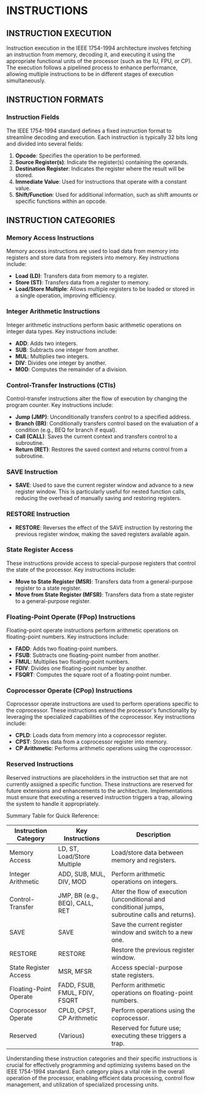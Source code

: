 # INSTRUCTIONS

## INSTRUCTION EXECUTION

Instruction execution in the IEEE 1754-1994 architecture involves fetching an instruction from memory, decoding it, and executing it using the appropriate functional units of the processor (such as the IU, FPU, or CP). The execution follows a pipelined process to enhance performance, allowing multiple instructions to be in different stages of execution simultaneously.

## INSTRUCTION FORMATS

### Instruction Fields

The IEEE 1754-1994 standard defines a fixed instruction format to streamline decoding and execution. Each instruction is typically 32 bits long and divided into several fields:

1. **Opcode**: Specifies the operation to be performed.
2. **Source Register(s)**: Indicate the register(s) containing the operands.
3. **Destination Register**: Indicates the register where the result will be stored.
4. **Immediate Value**: Used for instructions that operate with a constant value.
5. **Shift/Function**: Used for additional information, such as shift amounts or specific functions within an opcode.

## INSTRUCTION CATEGORIES

### Memory Access Instructions

Memory access instructions are used to load data from memory into registers and store data from registers into memory. Key instructions include:

- **Load (LD)**: Transfers data from memory to a register.
- **Store (ST)**: Transfers data from a register to memory.
- **Load/Store Multiple**: Allows multiple registers to be loaded or stored in a single operation, improving efficiency.

### Integer Arithmetic Instructions

Integer arithmetic instructions perform basic arithmetic operations on integer data types. Key instructions include:

- **ADD**: Adds two integers.
- **SUB**: Subtracts one integer from another.
- **MUL**: Multiplies two integers.
- **DIV**: Divides one integer by another.
- **MOD**: Computes the remainder of a division.

### Control-Transfer Instructions (CTIs)

Control-transfer instructions alter the flow of execution by changing the program counter. Key instructions include:

- **Jump (JMP)**: Unconditionally transfers control to a specified address.
- **Branch (BR)**: Conditionally transfers control based on the evaluation of a condition (e.g., BEQ for branch if equal).
- **Call (CALL)**: Saves the current context and transfers control to a subroutine.
- **Return (RET)**: Restores the saved context and returns control from a subroutine.

### SAVE Instruction

- **SAVE**: Used to save the current register window and advance to a new register window. This is particularly useful for nested function calls, reducing the overhead of manually saving and restoring registers.

### RESTORE Instruction

- **RESTORE**: Reverses the effect of the SAVE instruction by restoring the previous register window, making the saved registers available again.

### State Register Access

These instructions provide access to special-purpose registers that control the state of the processor. Key instructions include:

- **Move to State Register (MSR)**: Transfers data from a general-purpose register to a state register.
- **Move from State Register (MFSR)**: Transfers data from a state register to a general-purpose register.

### Floating-Point Operate (FPop) Instructions

Floating-point operate instructions perform arithmetic operations on floating-point numbers. Key instructions include:

- **FADD**: Adds two floating-point numbers.
- **FSUB**: Subtracts one floating-point number from another.
- **FMUL**: Multiplies two floating-point numbers.
- **FDIV**: Divides one floating-point number by another.
- **FSQRT**: Computes the square root of a floating-point number.

### Coprocessor Operate (CPop) Instructions

Coprocessor operate instructions are used to perform operations specific to the coprocessor. These instructions extend the processor's functionality by leveraging the specialized capabilities of the coprocessor. Key instructions include:

- **CPLD**: Loads data from memory into a coprocessor register.
- **CPST**: Stores data from a coprocessor register into memory.
- **CP Arithmetic**: Performs arithmetic operations using the coprocessor.

### Reserved Instructions

Reserved instructions are placeholders in the instruction set that are not currently assigned a specific function. These instructions are reserved for future extensions and enhancements to the architecture. Implementations must ensure that executing a reserved instruction triggers a trap, allowing the system to handle it appropriately.

Summary Table for Quick Reference:

| Instruction Category      | Key Instructions                                     | Description                                                                                       |
|---------------------------|------------------------------------------------------|---------------------------------------------------------------------------------------------------|
| Memory Access             | LD, ST, Load/Store Multiple                          | Load/store data between memory and registers.                                                     |
| Integer Arithmetic        | ADD, SUB, MUL, DIV, MOD                              | Perform arithmetic operations on integers.                                                        |
| Control-Transfer          | JMP, BR (e.g., BEQ), CALL, RET                       | Alter the flow of execution (unconditional and conditional jumps, subroutine calls and returns).  |
| SAVE                      | SAVE                                                 | Save the current register window and switch to a new one.                                         |
| RESTORE                   | RESTORE                                              | Restore the previous register window.                                                             |
| State Register Access     | MSR, MFSR                                            | Access special-purpose state registers.                                                           |
| Floating-Point Operate    | FADD, FSUB, FMUL, FDIV, FSQRT                        | Perform arithmetic operations on floating-point numbers.                                          |
| Coprocessor Operate       | CPLD, CPST, CP Arithmetic                            | Perform operations using the coprocessor.                                                         |
| Reserved                  | (Various)                                            | Reserved for future use; executing these triggers a trap.                                         |

Understanding these instruction categories and their specific instructions is crucial for effectively programming and optimizing systems based on the IEEE 1754-1994 standard. Each category plays a vital role in the overall operation of the processor, enabling efficient data processing, control flow management, and utilization of specialized processing units.
